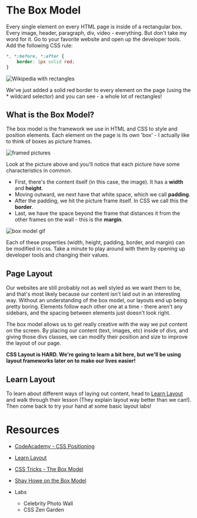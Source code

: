 # The Box Model

Every single element on every HTML page is inside of a rectangular box. Every image, header, paragraph, div, video - everything. But don't take my word for it. Go to your favorite website and open up the developer tools. Add the following CSS rule:

```css
*, *:before, *:after {
    border: 1px solid red;
}
```
![Wikipedia with rectangles](https://s3.amazonaws.com/upperline/curriculum-assets/css/Wikipedia-box.png)

We've just added a solid red border to every element on the page (using the * wildcard selector) and you can see - a whole lot of rectangles!

## What is the Box Model?
The box model is the framework we use in HTML and CSS to style and position elements. Each element on the page is its own 'box' - I actually like to think of boxes as picture frames.  

![framed pictures](https://s3.amazonaws.com/upperline/curriculum-assets/css/framed-pics.jpg)

Look at the picture above and you'll notice that each picture have some characteristics in common.

+ First, there's the content itself (in this case, the image). It has a **width** and **height**.
+ Moving outward, we next have that white space, which we call **padding**.
+ After the padding, we hit the picture frame itself. In CSS we call this the **border**.
+ Last, we have the space beyond the frame that distances it from the other frames on the wall - this is the **margin**.

![box model gif](https://s3.amazonaws.com/upperline/curriculum-assets/css/BoxModel.gif)

Each of these properties (width, height, padding, border, and margin) can be modified in css. Take a minute to play around with them by opening up developer tools and changing their values.

## Page Layout
Our websites are still probably not as well styled as we want them to be, and that's most likely because our content isn't laid out in an interesting way. Without an understanding of the box model, our layouts end up being pretty boring. Elements follow each other one at a time - there aren't any sidebars, and the spacing between elements just doesn't look right.

The box model allows us to get really creative with the way we put content on the screen. By placing our content (text, images, etc) inside of divs, and giving those divs classes, we can modify their position and size to improve the layout of our page.

**CSS Layout is HARD. We're going to learn a bit here, but we'll be using layout frameworks later on to make our lives easier!**

## Learn Layout
To learn about different ways of laying out content, head to [Learn Layout](http://learnlayout.com/) and walk through their lesson (They explain layout way better than we can!). Then come back to try your hand at some basic layout labs!

# Resources
+ [CodeAcademy - CSS Positioning](https://www.codecademy.com/courses/web-beginner-en-6merh/0/1#)
+ [Learn Layout](http://learnlayout.com/)
+ [CSS Tricks - The Box Model](https://css-tricks.com/the-css-box-model/)
+ [Shay Howe on the Box Model](http://learn.shayhowe.com/html-css/opening-the-box-model/)

+ Labs
  + Celebrity Photo Wall
  + CSS Zen Garden

